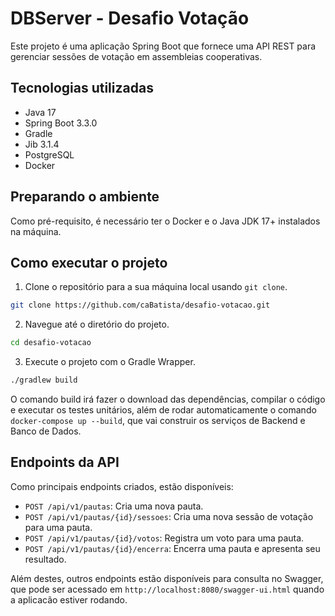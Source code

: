 # DBServer - Desafio Votação

Este projeto é uma aplicação Spring Boot que fornece uma API REST para gerenciar sessões de votação em assembleias cooperativas.

## Tecnologias utilizadas

- Java 17
- Spring Boot 3.3.0
- Gradle
- Jib 3.1.4
- PostgreSQL
- Docker

## Preparando o ambiente
Como pré-requisito, é necessário ter o Docker e o Java JDK 17+ instalados na máquina.

## Como executar o projeto

1. Clone o repositório para a sua máquina local usando `git clone`.

```bash
git clone https://github.com/caBatista/desafio-votacao.git
```

2. Navegue até o diretório do projeto.
```bash
cd desafio-votacao
```

3. Execute o projeto com o Gradle Wrapper.

```bash
./gradlew build
```

O comando build irá fazer o download das dependências, compilar o código e executar os testes unitários, além de rodar automaticamente o comando `docker-compose up --build`, que vai construir os serviços de Backend e Banco de Dados.

## Endpoints da API

Como principais endpoints criados, estão disponíveis:

- `POST /api/v1/pautas`: Cria uma nova pauta.
- `POST /api/v1/pautas/{id}/sessoes`: Cria uma nova sessão de votação para uma pauta.
- `POST /api/v1/pautas/{id}/votos`: Registra um voto para uma pauta.
- `POST /api/v1/pautas/{id}/encerra`: Encerra uma pauta e apresenta seu resultado.

Além destes, outros endpoints estão disponíveis para consulta no Swagger, que pode ser acessado em `http://localhost:8080/swagger-ui.html` quando a aplicacão estiver rodando.
